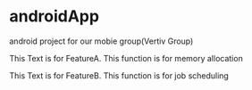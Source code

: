 # androidApp
android project for our mobie group(Vertiv Group)

This Text is for FeatureA. This function is for memory allocation 

This Text is for FeatureB. This function is for job scheduling


